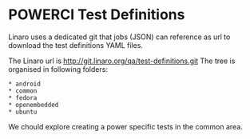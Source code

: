 # POWERCI Test Definitions #

Linaro uses a dedicated git that jobs (JSON) can reference as url
to download the test definitions YAML files.

The Linaro url is <http://git.linaro.org/qa/test-definitions.git>
The tree is organised in following folders:

	* android
	* common
	* fedora
	* openembedded
	* ubuntu

We chould explore creating a power specific tests in the common area.


